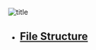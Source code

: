 ![title](https://i.imgur.com/Mysr7wF.png "Logo Title Text")

* ## [File Structure](https://www.braindead.bzh/entry/creating-a-game-with-godot-engine-ep-2-project-organization)
